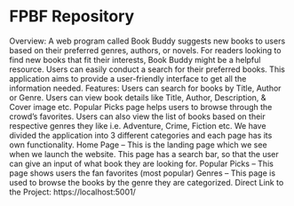# FPBF Repository
Overview:
A web program called Book Buddy suggests new books to users based on their preferred genres, authors, or novels. For readers looking to find new books that fit their interests, Book Buddy might be a helpful resource. Users can easily conduct a search for their preferred books. This application aims to provide a user-friendly interface to get all the information needed.
Features:
	Users can search for books by Title, Author or Genre. 
	Users can view book details like Title, Author, Description, & Cover image etc.
	Popular Picks page helps users to browse through the crowd’s favorites.
	Users can also view the list of books based on their respective genres they like i.e. Adventure, Crime, Fiction etc.
We have divided the application into 3 different categories and each page has its own functionality.
	Home Page – This is the landing page which we see when we launch the website. This page has a search bar, so that the user can give an input of what book they are                looking for.
	Popular Picks – This page shows users the fan favorites (most popular)
  Genres – This page is used to browse the books by the genre they are categorized.
Direct Link to the Project: https://localhost:5001/

